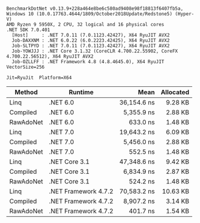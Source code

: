 ```

BenchmarkDotNet v0.13.9+228a464e8be6c580ad9408e98f18813f6407fb5a, Windows 10 (10.0.17763.4644/1809/October2018Update/Redstone5) (Hyper-V)
AMD Ryzen 9 5950X, 2 CPU, 32 logical and 16 physical cores
.NET SDK 7.0.401
  [Host]     : .NET 7.0.11 (7.0.1123.42427), X64 RyuJIT AVX2
  Job-DAXXNM : .NET 6.0.22 (6.0.2223.42425), X64 RyuJIT AVX2
  Job-SLTPYD : .NET 7.0.11 (7.0.1123.42427), X64 RyuJIT AVX2
  Job-YOWJJJ : .NET Core 3.1.32 (CoreCLR 4.700.22.55902, CoreFX 4.700.22.56512), X64 RyuJIT AVX2
  Job-OZLLFF : .NET Framework 4.8 (4.8.4645.0), X64 RyuJIT VectorSize=256

Jit=RyuJit  Platform=X64  

```
| Method    | Runtime              | Mean        | Allocated |
|---------- |--------------------- |------------:|----------:|
| Linq      | .NET 6.0             | 36,154.6 ns |   9.28 KB |
| Compiled  | .NET 6.0             |  5,355.9 ns |   2.88 KB |
| RawAdoNet | .NET 6.0             |    633.0 ns |   1.48 KB |
| Linq      | .NET 7.0             | 19,643.2 ns |   6.09 KB |
| Compiled  | .NET 7.0             |  5,456.0 ns |   2.88 KB |
| RawAdoNet | .NET 7.0             |    552.5 ns |   1.48 KB |
| Linq      | .NET Core 3.1        | 47,348.6 ns |   9.42 KB |
| Compiled  | .NET Core 3.1        |  6,834.9 ns |   2.87 KB |
| RawAdoNet | .NET Core 3.1        |    524.2 ns |   1.48 KB |
| Linq      | .NET Framework 4.7.2 | 70,583.2 ns |  10.63 KB |
| Compiled  | .NET Framework 4.7.2 |  8,907.2 ns |   3.14 KB |
| RawAdoNet | .NET Framework 4.7.2 |    401.7 ns |   1.54 KB |
